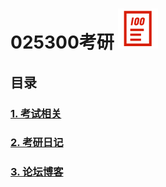 # 025300考研  [![100](./图标/100.svg)]()



## 目录

### [1. 考试相关](./考试相关.md)

### [2. 考研日记](./考研日记.md)
### [3. 论坛博客](./论坛博客.md)


